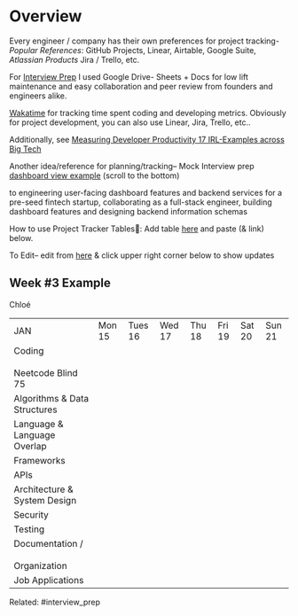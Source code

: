 # Overview
Every engineer / company has their own preferences for project tracking-
*Popular References*: GitHub Projects, Linear, Airtable, Google Suite, *Atlassian Products* Jira / Trello, etc.

For  [Interview Prep](<obsidian://open?vault=EngineerAtlas&file=Overview.md>) I used Google Drive- Sheets + Docs for low lift maintenance and easy collaboration and peer review from founders and engineers alike.

[Wakatime](https://wakatime.com/) for tracking time spent coding and developing metrics.
Obviously for project development, you can also use Linear,  Jira, Trello, etc..

Additionally, see [Measuring Developer Productivity 17 IRL-Examples across Big Tech](https://newsletter.pragmaticengineer.com/p/measuring-developer-productivity-bae?utm_source=post-email-title&publication_id=458709&post_id=140740783&utm_campaign=email-post-title&isFreemail=true&r=1okywr&utm_medium=email)

Another idea/reference for planning/tracking– Mock Interview prep [dashboard view example](https://formation.dev/how-it-works/interview-prep?ext=&hsa_acc=3072407315&hsa_cam=20322430447&hsa_grp=149337303566&hsa_ad=683496917252&hsa_src=g&hsa_tgt=kwd-318674312795&hsa_kw=software%20engineer%20mock%20interview&hsa_mt=p&hsa_net=adwords&hsa_ver=3&gclid=Cj0KCQiA2KitBhCIARIsAPPMEhLlUmaGw83BXZ8BdWeGa7VoQqKfAtXUC8v1s1xyVZiPcawMsdnAihYaAhAnEALw_wcB) (scroll to the bottom)

to engineering user-facing dashboard features and backend services for a pre-seed fintech startup, 
collaborating as a full-stack engineer, building dashboard features and designing backend information schemas 

How to use Project Tracker Tables🔧: Add table [here](https://docs.google.com/spreadsheets/d/1FVylbet0pwe-NXl2ovmjzFhnq98JSep5U9YthRCBIvQ/edit#gid=0) and paste (& link) below. 

To Edit– edit from [here](https://docs.google.com/spreadsheets/d/1FVylbet0pwe-NXl2ovmjzFhnq98JSep5U9YthRCBIvQ/edit#gid=0) & click upper right corner below to show updates

## Week #3 Example

Chloé

  

|   |   |   |   |   |   |   |   |
|---|---|---|---|---|---|---|---|
|JAN|Mon 15|Tues 16|Wed 17|Thu 18|Fri 19|Sat 20|Sun 21|
|Coding<br><br>Neetcode Blind 75||||||||
|Algorithms & Data Structures||||||||
|Language & Language Overlap||||||||
|Frameworks||||||||
|APIs||||||||
|Architecture & System Design||||||||
|Security||||||||
|Testing||||||||
|Documentation /<br><br>Organization||||||||
|Job Applications||||||||




Related: #interview_prep